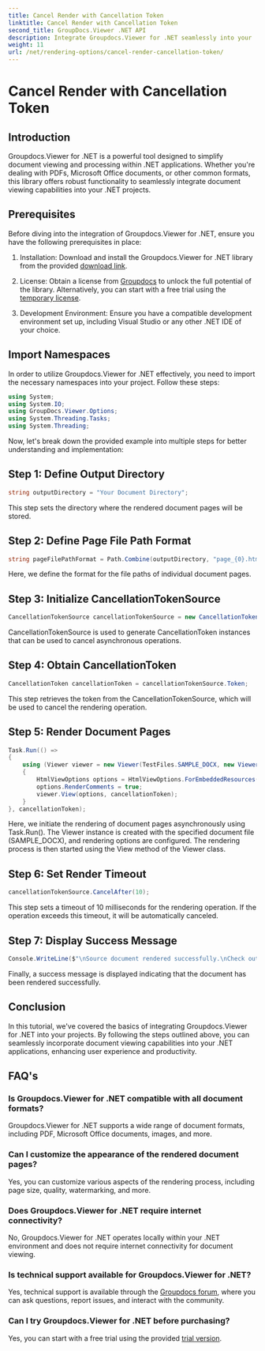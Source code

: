 ```yaml
---
title: Cancel Render with Cancellation Token
linktitle: Cancel Render with Cancellation Token
second_title: GroupDocs.Viewer .NET API
description: Integrate Groupdocs.Viewer for .NET seamlessly into your .NET projects for efficient document viewing.
weight: 11
url: /net/rendering-options/cancel-render-cancellation-token/
---
```


# Cancel Render with Cancellation Token

## Introduction
Groupdocs.Viewer for .NET is a powerful tool designed to simplify document viewing and processing within .NET applications. Whether you're dealing with PDFs, Microsoft Office documents, or other common formats, this library offers robust functionality to seamlessly integrate document viewing capabilities into your .NET projects.
## Prerequisites
Before diving into the integration of Groupdocs.Viewer for .NET, ensure you have the following prerequisites in place:
1. Installation: Download and install the Groupdocs.Viewer for .NET library from the provided [download link](https://releases.groupdocs.com/viewer/net/).
   
2. License: Obtain a license from [Groupdocs](https://purchase.groupdocs.com/buy) to unlock the full potential of the library. Alternatively, you can start with a free trial using the [temporary license](https://purchase.groupdocs.com/temporary-license/).
   
3. Development Environment: Ensure you have a compatible development environment set up, including Visual Studio or any other .NET IDE of your choice.

## Import Namespaces
In order to utilize Groupdocs.Viewer for .NET effectively, you need to import the necessary namespaces into your project. Follow these steps:

```csharp
using System;
using System.IO;
using GroupDocs.Viewer.Options;
using System.Threading.Tasks;
using System.Threading;
```

Now, let's break down the provided example into multiple steps for better understanding and implementation:
## Step 1: Define Output Directory
```csharp
string outputDirectory = "Your Document Directory";
```
This step sets the directory where the rendered document pages will be stored.
## Step 2: Define Page File Path Format
```csharp
string pageFilePathFormat = Path.Combine(outputDirectory, "page_{0}.html");
```
Here, we define the format for the file paths of individual document pages.
## Step 3: Initialize CancellationTokenSource
```csharp
CancellationTokenSource cancellationTokenSource = new CancellationTokenSource();
```
CancellationTokenSource is used to generate CancellationToken instances that can be used to cancel asynchronous operations.
## Step 4: Obtain CancellationToken
```csharp
CancellationToken cancellationToken = cancellationTokenSource.Token;
```
This step retrieves the token from the CancellationTokenSource, which will be used to cancel the rendering operation.
## Step 5: Render Document Pages
```csharp
Task.Run(() =>
{
    using (Viewer viewer = new Viewer(TestFiles.SAMPLE_DOCX, new ViewerSettings(new GroupDocs.Viewer.Logging.ConsoleLogger())))
    {
        HtmlViewOptions options = HtmlViewOptions.ForEmbeddedResources(pageFilePathFormat);
        options.RenderComments = true;
        viewer.View(options, cancellationToken);
    }
}, cancellationToken);
```
Here, we initiate the rendering of document pages asynchronously using Task.Run(). The Viewer instance is created with the specified document file (SAMPLE_DOCX), and rendering options are configured. The rendering process is then started using the View method of the Viewer class.
## Step 6: Set Render Timeout
```csharp
cancellationTokenSource.CancelAfter(10);
```
This step sets a timeout of 10 milliseconds for the rendering operation. If the operation exceeds this timeout, it will be automatically canceled.
## Step 7: Display Success Message
```csharp
Console.WriteLine($"\nSource document rendered successfully.\nCheck output in {outputDirectory}.");
```
Finally, a success message is displayed indicating that the document has been rendered successfully.

## Conclusion
In this tutorial, we've covered the basics of integrating Groupdocs.Viewer for .NET into your projects. By following the steps outlined above, you can seamlessly incorporate document viewing capabilities into your .NET applications, enhancing user experience and productivity.
## FAQ's
### Is Groupdocs.Viewer for .NET compatible with all document formats?
Groupdocs.Viewer for .NET supports a wide range of document formats, including PDF, Microsoft Office documents, images, and more.
### Can I customize the appearance of the rendered document pages?
Yes, you can customize various aspects of the rendering process, including page size, quality, watermarking, and more.
### Does Groupdocs.Viewer for .NET require internet connectivity?
No, Groupdocs.Viewer for .NET operates locally within your .NET environment and does not require internet connectivity for document viewing.
### Is technical support available for Groupdocs.Viewer for .NET?
Yes, technical support is available through the [Groupdocs forum](https://forum.groupdocs.com/c/viewer/9), where you can ask questions, report issues, and interact with the community.
### Can I try Groupdocs.Viewer for .NET before purchasing?
Yes, you can start with a free trial using the provided [trial version](https://releases.groupdocs.com/).
